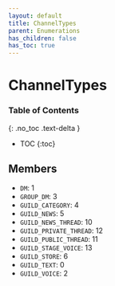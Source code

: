 ```yaml
---
layout: default
title: ChannelTypes
parent: Enumerations
has_children: false
has_toc: true
---
```


# ChannelTypes
### Table of Contents
{: .no_toc .text-delta }

- TOC
{:toc}
## Members
- `DM`: 1
- `GROUP_DM`: 3
- `GUILD_CATEGORY`: 4
- `GUILD_NEWS`: 5
- `GUILD_NEWS_THREAD`: 10
- `GUILD_PRIVATE_THREAD`: 12
- `GUILD_PUBLIC_THREAD`: 11
- `GUILD_STAGE_VOICE`: 13
- `GUILD_STORE`: 6
- `GUILD_TEXT`: 0
- `GUILD_VOICE`: 2
